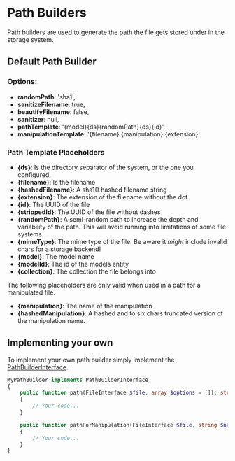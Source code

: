 # Path Builders

Path builders are used to generate the path the file gets stored under in the storage system.

## Default Path Builder

### Options:

 * **randomPath**: 'sha1',
 * **sanitizeFilename**: true,
 * **beautifyFilename**: false,
 * **sanitizer**: null,
 * **pathTemplate**: '{model}{ds}{randomPath}{ds}{id}',
 * **manipulationTemplate**: '{filename}.{manipulation}.{extension}'

### Path Template Placeholders

 * **{ds}**: Is the directory separator of the system, or the one you configured.
 * **{filename}**: Is the filename
 * **{hashedFilename}**: A sha1() hashed filename string
 * **{extension}**: The extension of the filename without the dot.
 * **{id}**: The UUID of the file
 * **{strippedId}**: The UUID of the file without dashes
 * **{randomPath}**: A semi-random path to increase the depth and variability of the path. This will avoid running into limitations of some file systems.
 * **{mimeType}**: The mime type of the file. Be aware it *might* include invalid chars for a storage backend!
 * **{model}**: The model name
 * **{modelId}**: The id of the models entity
 * **{collection}**: The collection the file belongs into

The following placeholders are only valid when used in a path for a manipulated file.

 * **{manipulation}**: The name of the manipulation
 * **{hashedManipulation}**: A hashed and to six chars truncated version of the manipulation name.

## Implementing your own

To implement your own path builder simply implement the [PathBuilderInterface](../src/PathBuilder/PathBuilderInterface.php).

```php
MyPathBuilder implements PathBuilderInterface
{
    public function path(FileInterface $file, array $options = []): string
    {
        // Your code...
    }

    public function pathForManipulation(FileInterface $file, string $name, array $options = []): string
    {
        // Your code...
    }
}
```
